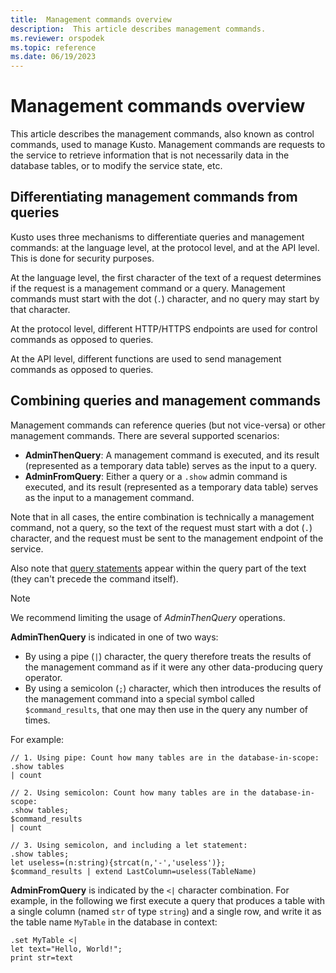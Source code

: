 ```yaml
---
title:  Management commands overview
description:  This article describes management commands.
ms.reviewer: orspodek
ms.topic: reference
ms.date: 06/19/2023
---
```

# Management commands overview

This article describes the management commands, also known as control commands, used to manage Kusto.
Management commands are requests to the service to retrieve information that is
not necessarily data in the database tables, or to modify the service state, etc.

## Differentiating management commands from queries

Kusto uses three mechanisms to differentiate queries and management commands: at the language
level, at the protocol level, and at the API level. This is done for security
purposes.

At the language level, the first character of the text of a request determines
if the request is a management command or a query. Management commands must start with
the dot (`.`) character, and no query may start by that character.

At the protocol level, different HTTP/HTTPS endpoints are used for control
commands as opposed to queries.

At the API level, different functions are used to send management commands as opposed
to queries.

## Combining queries and management commands

Management commands can reference queries (but not vice-versa) or other management commands.
There are several supported scenarios:

* **AdminThenQuery**: A management command is executed, and its result (represented
   as a temporary data table) serves as the input to a query.
* **AdminFromQuery**: Either a query or a `.show` admin command is executed,
   and its result (represented as a temporary data table) serves as the input to
   a management command.

Note that in all cases, the entire combination is technically a management command,
not a query, so the text of the request must start with a dot (`.`) character,
and the request must be sent to the management endpoint of the service.

Also note that [query statements](../query/statements.md) appear within the query
part of the text (they can't precede the command itself).

>[!NOTE]
> We recommend limiting the usage of *AdminThenQuery* operations.


**AdminThenQuery** is indicated in one of two ways:

* By using a pipe (`|`) character, the query therefore treats the results of the
   management command as if it were any other data-producing query operator.
* By using a semicolon (`;`) character, which then introduces the results of the
   management command into a special symbol called `$command_results`, that one may then
   use in the query any number of times.

For example:

```kusto
// 1. Using pipe: Count how many tables are in the database-in-scope:
.show tables
| count

// 2. Using semicolon: Count how many tables are in the database-in-scope:
.show tables;
$command_results
| count

// 3. Using semicolon, and including a let statement:
.show tables;
let useless=(n:string){strcat(n,'-','useless')};
$command_results | extend LastColumn=useless(TableName)
```

**AdminFromQuery** is indicated by the `<|` character combination. For example,
in the following we first execute a query that produces a table with a single
column (named `str` of type `string`) and a single row, and write it as the table
name `MyTable` in the database in context:

```kusto
.set MyTable <|
let text="Hello, World!";
print str=text
```


